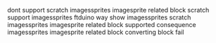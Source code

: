 dont support scratch imagessprites imagesprite related block scratch support imagessprites ftduino way show imagessprites scratch imagessprites imagesprite related block supported consequence imagessprites imagesprite related block converting block fail